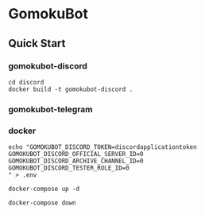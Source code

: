 # GomokuBot

## Quick Start

### gomokubot-discord

```shell
cd discord
docker build -t gomokubot-discord .
```

### gomokubot-telegram

### docker

```shell
echo "GOMOKUBOT_DISCORD_TOKEN=discordapplicationtoken
GOMOKUBOT_DISCORD_OFFICIAL_SERVER_ID=0
GOMOKUBOT_DISCORD_ARCHIVE_CHANNEL_ID=0
GOMOKUBOT_DISCORD_TESTER_ROLE_ID=0
" > .env
```

```shell
docker-compose up -d
```

```shell
docker-compose down
```

